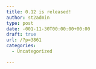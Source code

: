 ```yaml
---
title: 0.12 is released!
author: st2admin
type: post
date: -001-11-30T00:00:00+00:00
draft: true
url: /?p=3861
categories:
  - Uncategorized

---
```

